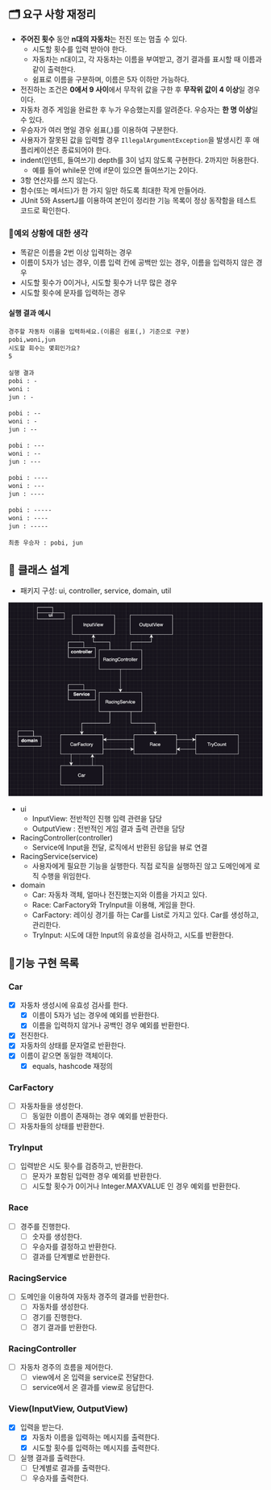 ## 🗂️ 요구 사항 재정리

- **주어진 횟수** 동안 **n대의 자동차**는 전진 또는 멈출 수 있다.
    - 시도할 횟수를 입력 받아야 한다.
    - 자동차는 n대이고, 각 자동차는 이름을 부여받고, 경기 결과를 표시할 때 이름과 같이 출력한다.
    - 쉼표로 이름을 구분하며, 이름은 5자 이하만 가능하다.
- 전진하는 조건은 **0에서 9 사이**에서 무작위 값을 구한 후 **무작위 값이 4 이상**일 경우이다.
- 자동차 경주 게임을 완료한 후 누가 우승했는지를 알려준다. 우승자는 **한 명 이상**일 수 있다.
- 우승자가 여러 명일 경우 쉼표(,)를 이용하여 구분한다.
- 사용자가 잘못된 값을 입력할 경우 `IllegalArgumentException`을 발생시킨 후 애플리케이션은 종료되어야 한다.
- indent(인덴트, 들여쓰기) depth를 3이 넘지 않도록 구현한다. 2까지만 허용한다.
    - 예를 들어 while문 안에 if문이 있으면 들여쓰기는 2이다.
- 3항 연산자를 쓰지 않는다.
- 함수(또는 메서드)가 한 가지 일만 하도록 최대한 작게 만들어라.
- JUnit 5와 AssertJ를 이용하여 본인이 정리한 기능 목록이 정상 동작함을 테스트 코드로 확인한다.

### 🤔예외 상황에 대한 생각

- 똑같은 이름을 2번 이상 입력하는 경우
- 이름이 5자가 넘는 경우, 이름 입력 칸에 공백만 있는 경우, 이름을 입력하지 않은 경우
- 시도할 횟수가 0이거나, 시도할 횟수가 너무 많은 경우
- 시도할 횟수에 문자를 입력하는 경우

#### 실행 결과 예시

```
경주할 자동차 이름을 입력하세요.(이름은 쉼표(,) 기준으로 구분)
pobi,woni,jun
시도할 회수는 몇회인가요?
5

실행 결과
pobi : -
woni : 
jun : -

pobi : --
woni : -
jun : --

pobi : ---
woni : --
jun : ---

pobi : ----
woni : ---
jun : ----

pobi : -----
woni : ----
jun : -----

최종 우승자 : pobi, jun
```

## 📝 클래스 설계

- 패키지 구성: ui, controller, service, domain, util

![img.png](img.png)

- ui
    - InputView: 전반적인 진행 입력 관련을 담당
    - OutputView : 전반적인 게임 결과 출력 관련을 담당
- RacingController(controller)
    - Service에 Input을 전달, 로직에서 반환된 응답을 뷰로 연결
- RacingService(service)
    - 사용자에게 필요한 기능을 실행한다. 직접 로직을 실행하진 않고 도메인에게 로직 수행을 위임한다.
- domain
    - Car: 자동차 객체, 얼마나 전진했는지와 이름을 가지고 있다.
    - Race: CarFactory와 TryInput을 이용해, 게임을 한다.
    - CarFactory: 레이싱 경기를 하는 Car를 List로 가지고 있다. Car를 생성하고, 관리한다.
    - TryInput: 시도에 대한 Input의 유효성을 검사하고, 시도를 반환한다.

## 📄기능 구현 목록

### Car

- [x] 자동차 생성시에 유효성 검사를 한다.
    - [x] 이름이 5자가 넘는 경우에 예외를 반환한다.
    - [x] 이름을 입력하지 않거나 공백인 경우 예외를 반환한다.
- [x] 전진한다.
- [x] 자동차의 상태를 문자열로 반환한다.
- [x] 이름이 같으면 동일한 객체이다.
    - [x] equals, hashcode 재정의

### CarFactory

- [ ] 자동차들을 생성한다.
    - [ ] 동일한 이름이 존재하는 경우 예외를 반환한다.
- [ ] 자동차들의 상태를 반환한다.

### TryInput

-[ ] 입력받은 시도 횟수를 검증하고, 반환한다.
    - [ ] 문자가 포함된 입력한 경우 예외를 반환한다.
    - [ ] 시도할 횟수가 0이거나 Integer.MAXVALUE 인 경우 예외를 반환한다.

### Race

- [ ] 경주를 진행한다.
    - [ ] 숫자를 생성한다.
    - [ ] 우승자를 결정하고 반환한다.
    - [ ] 결과를 단계별로 반환한다.

### RacingService

- [ ] 도메인을 이용하여 자동차 경주의 결과를 반환한다.
    - [ ] 자동차를 생성한다.
    - [ ] 경기를 진행한다.
    - [ ] 경기 결과를 반환한다.

### RacingController

- [ ] 자동차 경주의 흐름을 제어한다.
    - [ ] view에서 온 입력을 service로 전달한다.
    - [ ] service에서 온 결과를 view로 응답한다.

### View(InputView, OutputView)

- [x] 입력을 받는다.
    - [x] 자동차 이름을 입력하는 메시지를 출력한다.
    - [x] 시도할 횟수를 입력하는 메시지를 출력한다.
- [ ] 실행 결과를 출력한다.
  - [ ] 단계별로 결과를 출력한다.
  - [ ] 우승자를 출력한다.